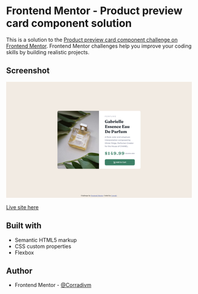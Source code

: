 # Frontend Mentor - Product preview card component solution

This is a solution to the [Product preview card component challenge on Frontend Mentor](https://www.frontendmentor.io/challenges/product-preview-card-component-GO7UmttRfa). Frontend Mentor challenges help you improve your coding skills by building realistic projects. 

## Screenshot

![](./design/mysolution.png)

[Live site here](https://corradivm.github.io/frontend-mentor-challenges/product-preview-card-component)

## Built with

- Semantic HTML5 markup
- CSS custom properties
- Flexbox

## Author

- Frontend Mentor - [@Corradivm](https://www.frontendmentor.io/profile/Corradivm)